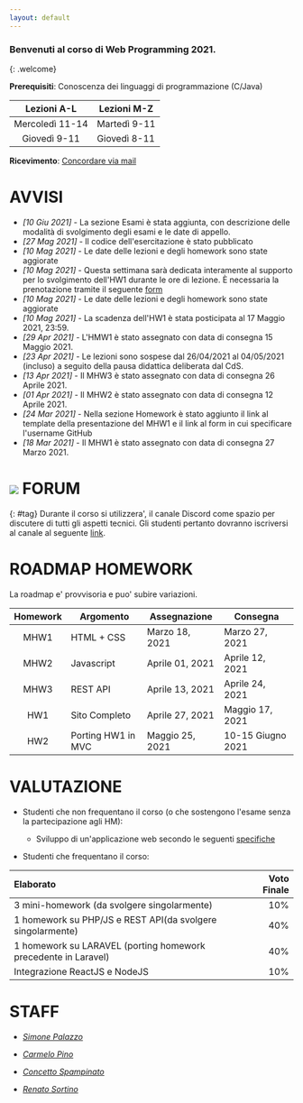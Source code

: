 ```yaml
---
layout: default
---
```


### Benvenuti al corso di Web Programming 2021.
{: .welcome} 

**Prerequisiti**: Conoscenza dei linguaggi di programmazione (C/Java)  

| Lezioni A-L     | Lezioni M-Z   |
| :----------:    | --------------|
| Mercoledì 11-14 | Martedì 9-11  |
| Giovedì 9-11    | Giovedì 8-11  |

**Ricevimento**: [Concordare via mail](#staff) 


# AVVISI
- *[10 Giu 2021]* - La sezione Esami è stata aggiunta, con descrizione delle modalità di svolgimento degli esami e le date di appello.
- *[27 Mag 2021]* - Il codice dell'esercitazione è stato pubblicato
- *[10 Mag 2021]* - Le date delle lezioni e degli homework sono state aggiorate
- *[10 Mag 2021]* - Questa settimana sarà dedicata interamente al supporto per lo svolgimento dell'HW1 durante le ore di lezione. È necessaria la prenotazione tramite il seguente [form](https://forms.gle/bZiz1EKPypTwcGRs7)
- *[10 Mag 2021]* - Le date delle lezioni e degli homework sono state aggiorate
- *[10 Mag 2021]* - La scadenza dell'HW1 è stata posticipata al 17 Maggio 2021, 23:59.
- *[29 Apr 2021]* - L'HMW1  è stato assegnato con data di consegna 15 Maggio 2021.
- *[23 Apr 2021]* - Le lezioni sono sospese dal 26/04/2021 al 04/05/2021 (incluso) a seguito della pausa didattica deliberata dal CdS.
- *[13 Apr 2021]* - Il MHW3 è stato assegnato con data di consegna 26 Aprile 2021.
- *[01 Apr 2021]* - Il MHW2 è stato assegnato con data di consegna 12 Aprile 2021.
- *[24 Mar 2021]* - Nella sezione Homework è stato aggiunto il link al template della presentazione del MHW1 e il link al form in cui specificare l'username GitHub
- _[18 Mar 2021]_ - Il MHW1 è stato assegnato con data di consegna 27 Marzo 2021. 

# ![](https://img.shields.io/badge/-7289DA?style=flat&logo=discord&logoColor=white) FORUM 
{: #tag}
Durante il corso si utilizzera', il canale Discord come spazio per discutere di tutti gli aspetti tecnici. Gli studenti pertanto dovranno iscriversi al canale al seguente [link](https://discord.gg/Haz2TkaXxW).


# ROADMAP HOMEWORK
La roadmap e' provvisoria e puo' subire variazioni.

| Homework | Argomento          | Assegnazione    | Consegna          |
| :-------:| ------------------ | --------------- | -------          |
| MHW1     | HTML + CSS         | Marzo 18, 2021  | Marzo 27, 2021    |
| MHW2     | Javascript         | Aprile 01, 2021  | Aprile 12, 2021   |
| MHW3     | REST API           | Aprile 13, 2021 | Aprile 24, 2021   |
| HW1      | Sito Completo      | Aprile 27, 2021 | Maggio 17, 2021   |
| HW2      | Porting HW1 in MVC | Maggio 25, 2021 | 10-15 Giugno 2021    |

# VALUTAZIONE

- Studenti che non frequentano il corso (o che sostengono l'esame senza la partecipazione agli HM):

  - Sviluppo di un'applicazione web secondo le seguenti [specifiche][404]

- Studenti che frequentano il corso:

| Elaborato     | Voto Finale   |
| :--------     |    -------: |
| 3 mini-homework (da svolgere singolarmente) | 10% |
| 1 homework su PHP/JS e REST API(da svolgere singolarmente)    | 40%  |
| 1 homework su LARAVEL (porting homework precedente in Laravel) | 40% |
| Integrazione ReactJS e NodeJS | 10% |




# STAFF

- *[Simone Palazzo](mailto:palazzosim@dieei.unict.it)*

- *[Carmelo Pino](mailto:cpino@dieei.unict.it)*

- *[Concetto Spampinato](mailto:cspampin@dieei.unict.it)*

- *[Renato Sortino](mailto:renato.sortino@phd.unict.it)*


[404]: /web-programming-course/fallback
